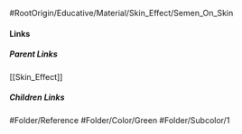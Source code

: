 #RootOrigin/Educative/Material/Skin_Effect/Semen_On_Skin
#### Links
##### Parent Links
[[Skin_Effect]]
##### Children Links
#Folder/Reference
#Folder/Color/Green
#Folder/Subcolor/1
